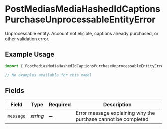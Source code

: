 # PostMediasMediaHashedIdCaptionsPurchaseUnprocessableEntityError

Unprocessable entity. Account not eligible, captions already purchased, or other validation error.

## Example Usage

```typescript
import { PostMediasMediaHashedIdCaptionsPurchaseUnprocessableEntityError } from "@wistia/wistia-api-client/models/errors";

// No examples available for this model
```

## Fields

| Field                                                         | Type                                                          | Required                                                      | Description                                                   |
| ------------------------------------------------------------- | ------------------------------------------------------------- | ------------------------------------------------------------- | ------------------------------------------------------------- |
| `message`                                                     | *string*                                                      | :heavy_minus_sign:                                            | Error message explaining why the purchase cannot be completed |